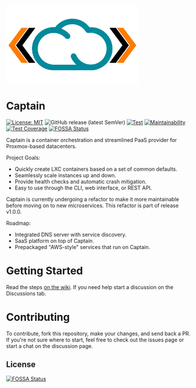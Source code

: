 ![Logo](https://github.com/ARMmaster17/Captain/raw/main/static/Captain.png)
# Captain
[![License: MIT](https://img.shields.io/badge/License-MIT-yellow.svg)](https://opensource.org/licenses/MIT)
![GitHub release (latest SemVer)](https://img.shields.io/github/v/release/ARMmaster17/Captain?sort=semver)
[![Test](https://github.com/ARMmaster17/Captain/actions/workflows/test.yml/badge.svg?branch=main)](https://github.com/ARMmaster17/Captain/actions/workflows/test.yml)
[![Maintainability](https://api.codeclimate.com/v1/badges/ade54503d0d7daec431f/maintainability)](https://codeclimate.com/github/ARMmaster17/Captain/maintainability)
[![Test Coverage](https://api.codeclimate.com/v1/badges/ade54503d0d7daec431f/test_coverage)](https://codeclimate.com/github/ARMmaster17/Captain/test_coverage)
[![FOSSA Status](https://app.fossa.com/api/projects/git%2Bgithub.com%2FARMmaster17%2FCaptain.svg?type=shield)](https://app.fossa.com/projects/git%2Bgithub.com%2FARMmaster17%2FCaptain?ref=badge_shield)

Captain is a container orchestration and streamlined PaaS provider for Proxmox-based datacenters.

Project Goals:
- Quickly create LXC containers based on a set of common defaults.
- Seamlessly scale instances up and down.
- Provide health checks and automatic crash mitigation.
- Easy to use through the CLI, web interface, or REST API.

Captain is currently undergoing a refactor to make it more maintainable before moving on to new microservices. This refactor is part of release v1.0.0.

Roadmap:
- Integrated DNS server with service discovery.
- SaaS platform on top of Captain.
- Prepackaged "AWS-style" services that run on Captain.

# Getting Started

Read the steps [on the wiki](https://github.com/ARMmaster17/Captain/wiki/Manual-Stack-Deployment). If you need help start a discussion on the Discussions tab.

# Contributing

To contribute, fork this repository, make your changes, and send back a PR. If you're not sure where to start, feel free to check out the issues page
or start a chat on the discussion page.


## License
[![FOSSA Status](https://app.fossa.com/api/projects/git%2Bgithub.com%2FARMmaster17%2FCaptain.svg?type=large)](https://app.fossa.com/projects/git%2Bgithub.com%2FARMmaster17%2FCaptain?ref=badge_large)
